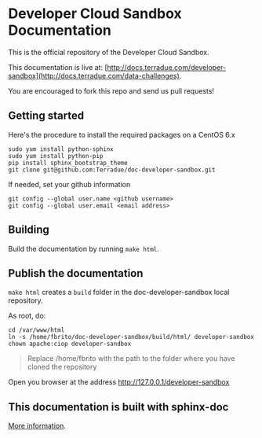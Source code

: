 # Developer Cloud Sandbox Documentation

This is the official repository of the Developer Cloud Sandbox. 

This documentation is live at:
[http://docs.terradue.com/developer-sandbox](http://docs.terradue.com/data-challenges).

You are encouraged to fork this repo and send us pull requests!

## Getting started

Here's the procedure to install the required packages on a CentOS 6.x

```
sudo yum install python-sphinx
sudo yum install python-pip
pip install sphinx_bootstrap_theme
git clone git@github.com:Terradue/doc-developer-sandbox.git
```

If needed, set your github information

```
git config --global user.name <github username>
git config --global user.email <email address>
```

## Building

Build the documentation by running ``make html``.

## Publish the documentation

``make html`` creates a ``build`` folder in the doc-developer-sandbox local repository.

As root, do:

```
cd /var/www/html
ln -s /home/fbrito/doc-developer-sandbox/build/html/ developer-sandbox
chown apache:ciop developer-sandbox
```
> Replace /home/fbrito with the path to the folder where you have cloned the repository

Open you browser at the address http://127.0.0.1/developer-sandbox

## This documentation is built with sphinx-doc

[More information](http://sphinx-doc.org/).
